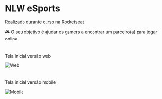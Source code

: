 # NLW eSports
 Realizado durante curso na Rocketseat
 
 🎮 O seu objetivo é ajudar os gamers a encontrar um parceiro(a) para jogar online.
#
 Tela inicial versão web
 
 ![Web](https://user-images.githubusercontent.com/104800828/191319944-6cf8ac05-701c-4f84-9409-250a60d06e43.PNG)
 
#
 Tela inicial versão mobile
 

 ![Mobile](https://user-images.githubusercontent.com/104800828/191319938-f4d8325a-6564-49cd-b765-257a9188a12c.jpg)

